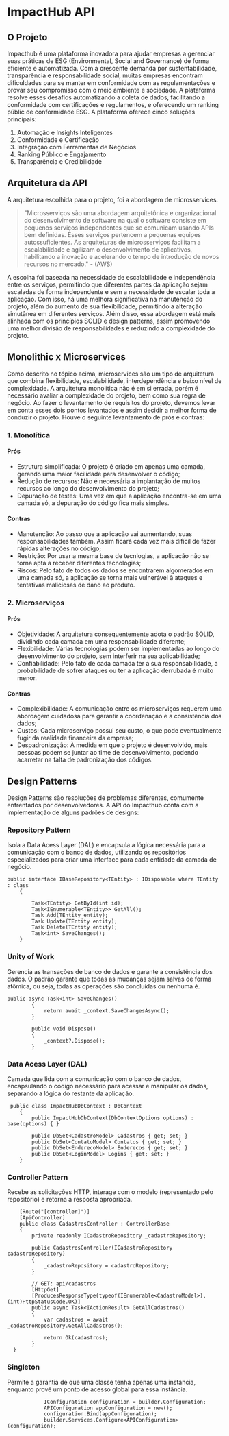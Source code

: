 # ImpactHub API

## O Projeto
Impacthub é uma plataforma inovadora para ajudar empresas a gerenciar suas práticas de ESG (Environmental, Social and Governance) de forma eficiente e automatizada. Com a crescente demanda por sustentabilidade, transparência e responsabilidade social, muitas empresas encontram dificuldades para se manter em conformidade com as regulamentações e provar seu compromisso com o meio ambiente e sociedade. A plataforma resolve esses desafios automatizando a coleta de dados, facilitando a conformidade com certificações e regulamentos, e oferecendo um ranking públic de conformidade ESG. A plataforma oferece cinco soluções principais:
1. Automação e Insights Inteligentes
2. Conformidade e Certificação
3. Integração com Ferramentas de Negócios
4. Ranking Público e Engajamento
5. Transparência e Credibilidade

## Arquitetura da API
A arquitetura escolhida para o projeto, foi a abordagem de microsservices.
> "Microsserviços são uma abordagem arquitetônica e organizacional do desenvolvimento de software na qual o software consiste em pequenos serviços independentes que se comunicam usando APIs bem definidas. Esses serviços pertencem a pequenas equipes autossuficientes. As arquiteturas de microsserviços facilitam a escalabilidade e agilizam o desenvolvimento de aplicativos, habilitando a inovação e acelerando o tempo de introdução de novos recursos no mercado."  - (AWS) 

A escolha foi baseada na necessidade de escalabilidade e independência entre os serviços, permitindo que diferentes partes da aplicação sejam escaladas de forma independente e sem a necessidade de escalar toda a aplicação. Com isso, há uma melhora significativa na manutenção do projeto, além do aumento de sua flexibilidade, permitindo a alteração simutânea em diferentes serviços. Além disso, essa abordagem está mais alinhada com os princípios SOLID e design patterns, assim promovendo uma melhor divisão de responsabilidades e reduzindo a complexidade do projeto.


## Monolithic x Microservices
Como descrito no tópico acima, microservices são um tipo de arquitetura que combina flexibilidade, escalabilidade, interdependência e baixo nível de complexidade. A arquitetura monolítica não é em si errada, porém é necessário avaliar a complexidade do projeto, bem como sua regra de negócio. Ao fazer o levantamento de requisitos do projeto, devemos levar em conta esses dois pontos levantados e assim decidir a melhor forma de conduzir o projeto. Houve o seguinte levantamento de prós e contras:
### 1. Monolítica
#### Prós
  - Estrutura simplificada: O projeto é criado em apenas uma camada, gerando uma maior facilidade para desenvolver o código;
  - Redução de recursos: Não é necessária a implantação de muitos recursos ao longo do desenvolvimento do projeto;
  - Depuração de testes: Uma vez em que a aplicação encontra-se em uma camada só, a depuração do código fica mais simples.
#### Contras
  - Manutenção: Ao passo que a aplicação vai aumentando, suas responsabilidades também. Assim ficará cada vez mais difícil de fazer rápidas alterações no código;
  - Restrição: Por usar a mesma base de tecnlogias, a aplicação não se torna apta a receber diferentes tecnologias;
  - Riscos: Pelo fato de todos os dados se encontrarem algomerados em uma camada só, a aplicação se torna mais vulnerável à ataques e tentativas maliciosas de dano ao produto.
### 2. Microserviços
#### Prós
  - Objetividade: A arquitetura consequentemente adota o padrão SOLID, dividindo cada camada em uma responsabilidade diferente;
  - Flexibilidade: Várias tecnologias podem ser implementadas ao longo do desenvolvimento do projeto, sem interferir na sua aplicabilidade;
  - Confiabilidade: Pelo fato de cada camada ter a sua responsabilidade, a probabilidade de sofrer ataques ou ter a aplicação derrubada é muito menor.
#### Contras
  - Complexibilidade: A comunicação entre os microserviços requerem uma abordagem cuidadosa para garantir a coordenação e a consistência dos dados;
  - Custos: Cada microserviço possui seu custo, o que pode eventualmente fugir da realidade financeira da empresa;
  - Despadronização: À medida em que o projeto é desenvolvido, mais pessoas podem se juntar ao time de desenvolvimento, podendo acarretar na falta de padronização dos códigos.


## Design Patterns
Design Patterns são resoluções de problemas diferentes, comumente enfrentados por desenvolvedores. A API do Impacthub conta com a implementação de alguns padrões de designs:
### Repository Pattern
Isola a Data Acess Layer (DAL) e encapsula a lógica necessária para a comunicação com o banco de dados, utilizando os repositórios especializados para criar uma interface para cada entidade da camada de negócio.
```
public interface IBaseRepository<TEntity> : IDisposable where TEntity : class
    {

        Task<TEntity> GetById(int id);
        Task<IEnumerable<TEntity>> GetAll();
        Task Add(TEntity entity);
        Task Update(TEntity entity);
        Task Delete(TEntity entity);
        Task<int> SaveChanges();
    }
```
### Unity of Work
Gerencia as transações de banco de dados e garante a consistência dos dados. O padrão garante que todas as mudanças sejam salvas de forma atômica, ou seja, todas as operações são concluídas ou nenhuma é.
```
public async Task<int> SaveChanges()
        {
            return await _context.SaveChangesAsync();
        }

        public void Dispose()
        {
            _context?.Dispose();
        }
```
### Data Acess Layer (DAL)
Camada que lida com a comunicação com o banco de dados, encapsulando o código necessário para acessar e manipular os dados, separando a lógica do restante da aplicação.
```
 public class ImpactHubDbContext : DbContext
    {
        public ImpactHubDbContext(DbContextOptions options) : base(options) { }

        public DbSet<CadastroModel> Cadastros { get; set; }
        public DbSet<ContatoModel> Contatos { get; set; }
        public DbSet<EnderecoModel> Enderecos { get; set; }
        public DbSet<LoginModel> Logins { get; set; }
    }
```
### Controller Pattern
Recebe as solicitações HTTP, interage com o modelo (representado pelo repositório) e retorna a resposta apropriada.
```
    [Route("[controller]")]
    [ApiController]
    public class CadastrosController : ControllerBase
    {
        private readonly ICadastroRepository _cadastroRepository;

        public CadastrosController(ICadastroRepository cadastroRepository)
        {
            _cadastroRepository = cadastroRepository;
        }

        // GET: api/cadastros
        [HttpGet]
        [ProducesResponseType(typeof(IEnumerable<CadastroModel>), (int)HttpStatusCode.OK)]
        public async Task<IActionResult> GetAllCadastros()
        {
            var cadastros = await _cadastroRepository.GetAllCadastros();

            return Ok(cadastros);
        }
  }
```
### Singleton
Permite a garantia de que uma classe tenha apenas uma instância, enquanto provê um ponto de acesso global para essa instância.
```
            IConfiguration configuration = builder.Configuration;
            APIConfiguration appConfiguration = new();
            configuration.Bind(appConfiguration);
            builder.Services.Configure<APIConfiguration>(configuration);
```
